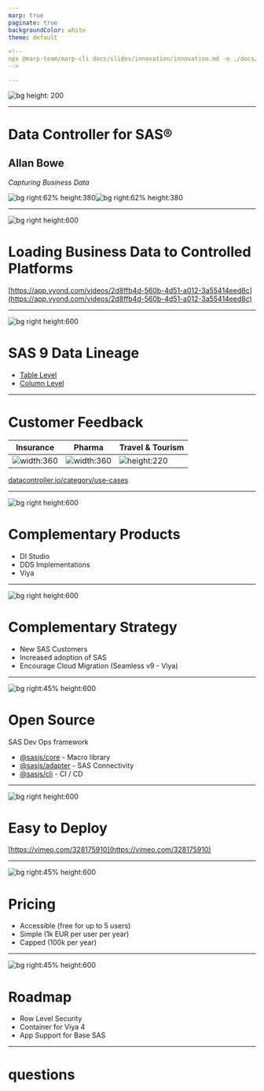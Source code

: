 ```yaml
---
marp: true
paginate: true
backgroundColor: white
theme: default

<!--
npx @marp-team/marp-cli docs/slides/innovation/innovation.md -o ./docs/slides/innovation/index.html
-->

---
```



![bg height: 200](./innovation1.png)

---
<!-- header: ![h:5em align:right](https://docs.datacontroller.io/img/datacontroller.png) -->

<style scoped>
section img {
    border-style: solid
}
</style>

# Data Controller for SAS&reg;
## Allan Bowe

_Capturing Business Data_

![bg right:62% height:380](https://datacontroller.io/wp-content/uploads/2020/10/abow.png)![bg right:62% height:380](https://docs.datacontroller.io/img/dc_bg_Asset-5@2x.png)

---
![bg right height:600](./innovation2.png)

# Loading Business Data to Controlled Platforms
[https://app.vyond.com/videos/2d8ffb4d-560b-4d51-a012-3a55414eed8c](https://app.vyond.com/videos/2d8ffb4d-560b-4d51-a012-3a55414eed8c)

---
![bg right height:600](./innovation2.png)

# SAS 9 Data Lineage

- [Table Level](https://vimeo.com/424504424)
- [Column Level](https://vimeo.com/383391622)

---


# Customer Feedback



|Insurance|Pharma|Travel & Tourism|
|---|---|---|
|![width:360](https://datacontroller.io/wp-content/uploads/2021/03/Allianz_logo.svg_-1030x460.png)|![width:360](https://upload.wikimedia.org/wikipedia/commons/thumb/d/d1/Sh_logo_rgb.png/440px-Sh_logo_rgb.png)|![height:220](https://datacontroller.io/wp-content/uploads/2020/08/Group-1dt-1.png)|

[datacontroller.io/category/use-cases](https://datacontroller.io/category/use-cases/)

---
![bg right height:600](./innovation3.png)

# Complementary Products
- DI Studio
- DDS Implementations
- Viya

---
![bg right height:600](./innovation3.png)

# Complementary Strategy

- New SAS Customers
- Increased adoption of SAS
- Encourage Cloud Migration (Seamless v9 - Viya)


---
![bg right:45% height:600](./innovation4.png)

# Open Source

SAS Dev Ops framework

<!-- developer experience -->

- [@sasjs/core](https://github.com/sasjs/core) - Macro library
- [@sasjs/adapter](https://github.com/sasjs/adapter) - SAS Connectivity
- [@sasjs/cli](https://github.com/sasjs/cli) - CI / CD

---
![bg right height:600](./innovation4.png)

# Easy to Deploy

[https://vimeo.com/328175910](https://vimeo.com/328175910)

---
![bg right:45% height:600](./innovation4.png)

# Pricing

 - Accessible (free for up to 5 users)
 - Simple (1k EUR per user per year)
 - Capped (100k per year)

---
![bg right:45% height:600](./innovation4.png)

# Roadmap

 - Row Level Security
 - Container for Viya 4
 - App Support for Base SAS

---


# questions <!-- fit -->

